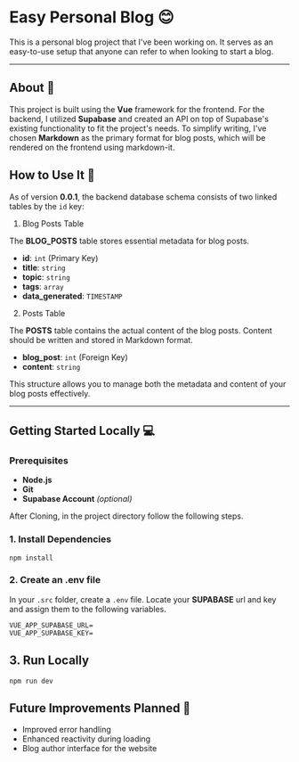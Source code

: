 # Easy Personal Blog 😊

This is a personal blog project that I've been working on. It serves as an easy-to-use setup that anyone can refer to when looking to start a blog.

---

## About 📝

This project is built using the **Vue** framework for the frontend. For the backend, I utilized **Supabase** and created an API on top of Supabase's existing functionality to fit the project's needs. To simplify writing, I've chosen **Markdown** as the primary format for blog posts, which will be rendered on the frontend using markdown-it.

## How to Use It 🚀

As of version **0.0.1**, the backend database schema consists of two linked tables by the `id` key:

1. Blog Posts Table

The **BLOG_POSTS** table stores essential metadata for blog posts.

- **id**: `int` (Primary Key)
- **title**: `string`
- **topic**: `string`
- **tags**: `array`
- **data_generated**: `TIMESTAMP`

2. Posts Table

The **POSTS** table contains the actual content of the blog posts. Content should be written and stored in Markdown format.


- **blog_post**: `int` (Foreign Key)
- **content**: `string`

This structure allows you to manage both the metadata and content of your blog posts effectively.

---


## Getting Started Locally 💻

### Prerequisites
- **Node.js**
- **Git**
- **Supabase Account** *(optional)*

After Cloning, in the project directory follow the following steps.

### 1. Install Dependencies
```npm install```

### 2. Create an .env file

In your `.src` folder, create a `.env` file. Locate your **SUPABASE** url and key and assign them to the following variables.
```
VUE_APP_SUPABASE_URL=
VUE_APP_SUPABASE_KEY=
```

## 3. Run Locally
```npm run dev```

## Future Improvements Planned 🔧
- Improved error handling
- Enhanced reactivity during loading
- Blog author interface for the website
